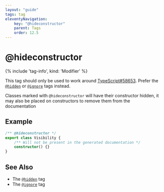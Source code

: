 ```yaml
---
layout: "guide"
tags: tag
eleventyNavigation:
    key: "@hideconstructor"
    parent: Tags
    order: 12.5
---
```


# @hideconstructor

{% include 'tag-info', kind: 'Modifier' %}

This tag should only be used to work around [TypeScript#58653](https://github.com/microsoft/TypeScript/issues/58653).
Prefer the [`@hidden`](/tags/hidden/) or [`@ignore`](/tags/ignore/) tags instead.

Classes marked with `@hideconstructor` will have their constructor hidden, it may also be placed on constructors to
remove them from the documentation

## Example

```ts
/** @hideconstructor */
export class Visibility {
    /** Will not be present in the generated documentation */
    constructor() {}
}
```

## See Also

-   The [`@hidden`](/tags/hidden/) tag
-   The [`@ignore`](/tags/ignore/) tag
